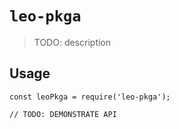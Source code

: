 # `leo-pkga`

> TODO: description

## Usage

```
const leoPkga = require('leo-pkga');

// TODO: DEMONSTRATE API
```

